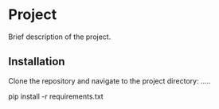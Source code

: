 # Project

Brief description of the project.

## Installation

Clone the repository and navigate to the project directory:
.....

pip install -r requirements.txt